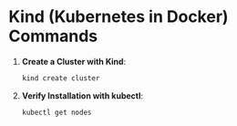 # Kind (Kubernetes in Docker) Commands

1. **Create a Cluster with Kind**:
   ```bash
   kind create cluster
   ```
2. **Verify Installation with kubectl**:
   ```bash
   kubectl get nodes
   ```